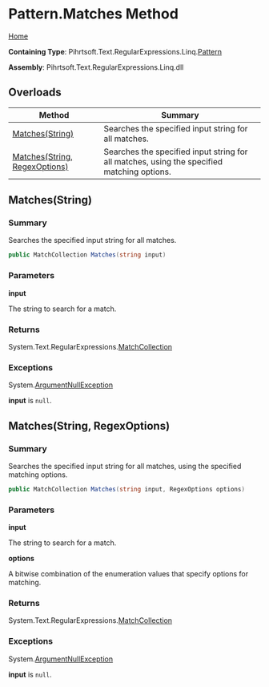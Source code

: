 # Pattern\.Matches Method

[Home](../../../../../../README.md)

**Containing Type**: Pihrtsoft\.Text\.RegularExpressions\.Linq\.[Pattern](../README.md)

**Assembly**: Pihrtsoft\.Text\.RegularExpressions\.Linq\.dll

## Overloads

| Method | Summary |
| ------ | ------- |
| [Matches(String)](#Pihrtsoft_Text_RegularExpressions_Linq_Pattern_Matches_System_String_) | Searches the specified input string for all matches\. |
| [Matches(String, RegexOptions)](#Pihrtsoft_Text_RegularExpressions_Linq_Pattern_Matches_System_String_System_Text_RegularExpressions_RegexOptions_) | Searches the specified input string for all matches, using the specified matching options\. |

## Matches\(String\) <a name="Pihrtsoft_Text_RegularExpressions_Linq_Pattern_Matches_System_String_"></a>

### Summary

Searches the specified input string for all matches\.

```csharp
public MatchCollection Matches(string input)
```

### Parameters

**input**

The string to search for a match\.

### Returns

System\.Text\.RegularExpressions\.[MatchCollection](https://docs.microsoft.com/en-us/dotnet/api/system.text.regularexpressions.matchcollection)

### Exceptions

System\.[ArgumentNullException](https://docs.microsoft.com/en-us/dotnet/api/system.argumentnullexception)

**input** is `null`\.

## Matches\(String, RegexOptions\) <a name="Pihrtsoft_Text_RegularExpressions_Linq_Pattern_Matches_System_String_System_Text_RegularExpressions_RegexOptions_"></a>

### Summary

Searches the specified input string for all matches, using the specified matching options\.

```csharp
public MatchCollection Matches(string input, RegexOptions options)
```

### Parameters

**input**

The string to search for a match\.

**options**

A bitwise combination of the enumeration values that specify options for matching\.

### Returns

System\.Text\.RegularExpressions\.[MatchCollection](https://docs.microsoft.com/en-us/dotnet/api/system.text.regularexpressions.matchcollection)

### Exceptions

System\.[ArgumentNullException](https://docs.microsoft.com/en-us/dotnet/api/system.argumentnullexception)

**input** is `null`\.

